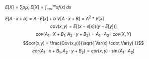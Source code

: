 $E[X] = \sum p_{i}x_{i}$
$E[X] = \int_{-\infty}^{\infty} xf(x) \, dx$

$E[A \cdot x + b]=A \cdot E[x] + b$
$V[A \cdot x + B] = A^2 * V[x]$
$$cov(x,y) = E[(x-e[x])(y-E[y])]$$
$$cov(A_{1} \cdot X+B_{1}; A_{2} \cdot y+B_{2})=A_{1} \cdot A_{2} \cdot cov(X,Y)$$
$$cor(x,y) = \frac{Cov(x,y)}{\sqrt{ Var(x) \cdot Var(y) }}$$
$$
cor(A_{1} \cdot x+B_{1}, A_{2} \cdot y+B_{2}) = cor(x,y) \cdot \sin(A_{1} \cdot A_{2})
$$
